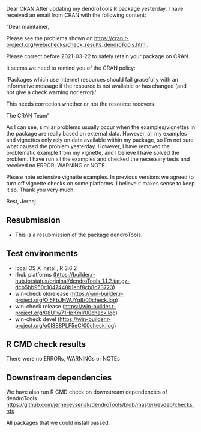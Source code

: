 Dear CRAN
After updating my dendroTools R package yesterday, I have received an email from CRAN with the following content: 

“Dear maintainer,

Please see the problems shown on
<https://cran.r-project.org/web/checks/check_results_dendroTools.html>.

Please correct before 2021-03-22 to safely retain your package on CRAN.

It seems we need to remind you of the CRAN policy:

'Packages which use Internet resources should fail gracefully with an informative message
if the resource is not available or has changed (and not give a check warning nor error).'

This needs correction whether or not the resource recovers.

The CRAN Team”

As I can see, similar problems usually occur when the examples/vignettes in the package are really based on external data. However, all my examples and vignettes only rely on data available within my package, so I'm not sure what caused the problem yesterday. However, I have removed the problematic example from my vignette, and I believe I have solved the problem. I have run all the examples and checked the necessary tests and received no ERROR, WARNING or NOTE.

Please note extensive vignette examples. In previous versions we agreed to turn off vignette checks on some platforms. I believe it makes sense to keep it so. Thank you very much.

Best,
Jernej 


##  Resubmission
* This is a resubmission of the package dendroTools.

## Test environments
* local OS X install, R 3.6.2
* rhub platforms (https://builder.r-hub.io/status/original/dendroTools_1.1.2.tar.gz-dcb5bb950c1047448b1ebf8cb8d73723)
* win-check oldrelease (https://win-builder.r-project.org/OI5FbJHWJYg8/00check.log)
* win-check release (https://win-builder.r-project.org/08U1w71HpKmI/00check.log)
* win-check devel (https://win-builder.r-project.org/o0I8S8PLF5eC/00check.log)

## R CMD check results
There were no ERRORs, WARNINGs or NOTEs

## Downstream dependencies
We have also run R CMD check on downstream dependencies of dendroTools
https://github.com/jernejjevsenak/dendroTools/blob/master/revdep/checks.rds

All packages that we could install passed. 
